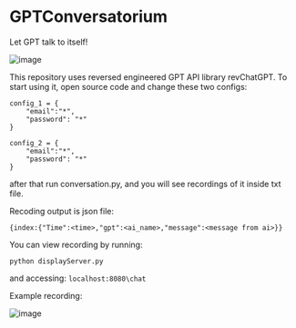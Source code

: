 # GPTConversatorium
Let GPT talk to itself!

![image](https://user-images.githubusercontent.com/40773550/221324934-3e3ece4d-8ef8-4bbb-8ce1-d5f47b2d7d84.png)


This repository uses reversed engineered GPT API library revChatGPT. To start using it, open source code and change these two configs:

```
config_1 = {
    "email":"*",
    "password": "*"
}

config_2 = {
    "email":"*",
    "password": "*"
}
```

after that run conversation.py, and you will see recordings of it inside txt file.

Recoding output is json file: 
```
{index:{"Time":<time>,"gpt":<ai_name>,"message":<message from ai>}}
```
You can view recording by running:
```
python displayServer.py
```
and accessing: `localhost:8080\chat`

Example recording:

![image](https://user-images.githubusercontent.com/40773550/206881115-fa549192-799f-49b6-a873-161f999018e3.png)

